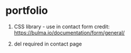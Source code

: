 # portfolio

1. CSS library - use in contact form
   credit: https://bulma.io/documentation/form/general/

2. del required in contact page
